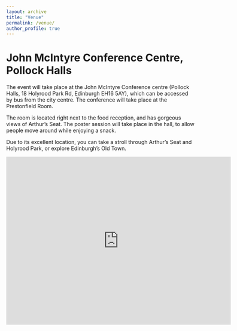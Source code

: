 ```yaml
---
layout: archive
title: "Venue"
permalink: /venue/
author_profile: true
---
```


# John McIntyre Conference Centre, Pollock Halls

The event will take place at the John McIntyre Conference centre (Pollock Halls, 18 Holyrood Park Rd, Edinburgh EH16 5AY), which can be accessed by bus from the city centre. The conference will take place at the Prestonfield Room. 

The room is located right next to the food reception, and has gorgeous views of Arthur’s Seat. The poster session will take place in the hall, to allow people move around while enjoying a snack.

Due to its excellent location, you can take a stroll through Arthur’s Seat and Holyrood Park, or explore Edinburgh’s Old Town.

<iframe src="https://www.google.com/maps/embed?pb=!1m18!1m12!1m3!1d2234.53402970574!2d-3.1721729483460854!3d55.94011548490175!2m3!1f0!2f0!3f0!3m2!1i1024!2i768!4f13.1!3m3!1m2!1s0x4887b87e1d27d98f%3A0xa04a3830d14ae922!2sJohn%20McIntyre%20Conference%20Centre%2C%20The%20University%20of%20Edinburgh!5e0!3m2!1ses!2suk!4v1659119295732!5m2!1ses!2suk" width="600" height="450" style="border:0;" allowfullscreen="" loading="lazy" referrerpolicy="no-referrer-when-downgrade"></iframe>
